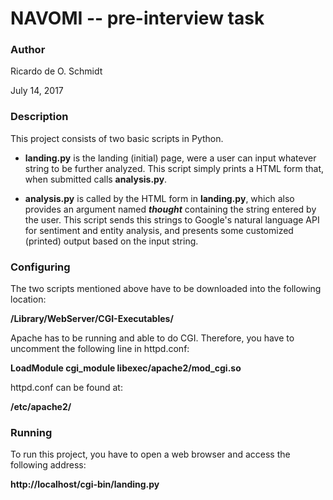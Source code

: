 # NAVOMI -- pre-interview task

### Author

Ricardo de O. Schmidt

July 14, 2017


### Description

This project consists of two basic scripts in Python.

* __landing.py__ is the landing (initial) page, were a user can input whatever
string to be further analyzed. This script simply prints a HTML form that, when
submitted calls __analysis.py__.

* __analysis.py__ is called by the HTML form in __landing.py__, which also
provides an argument named *__thought__* containing the string entered by the
user. This script sends this strings to Google's natural language API for
sentiment and entity analysis, and presents some customized (printed) output
based on the input string.


### Configuring

The two scripts mentioned above have to be downloaded into the following
location:

<b>/Library/WebServer/CGI-Executables/</b>

Apache has to be running and able to do CGI. Therefore, you have to uncomment
the following line in httpd.conf:

<b>LoadModule cgi_module libexec/apache2/mod_cgi.so</b>

httpd.conf can be found at:

<b>/etc/apache2/</b>

### Running

To run this project, you have to open a web browser and access the following
address:

<b>http://localhost/cgi-bin/landing.py</b>

